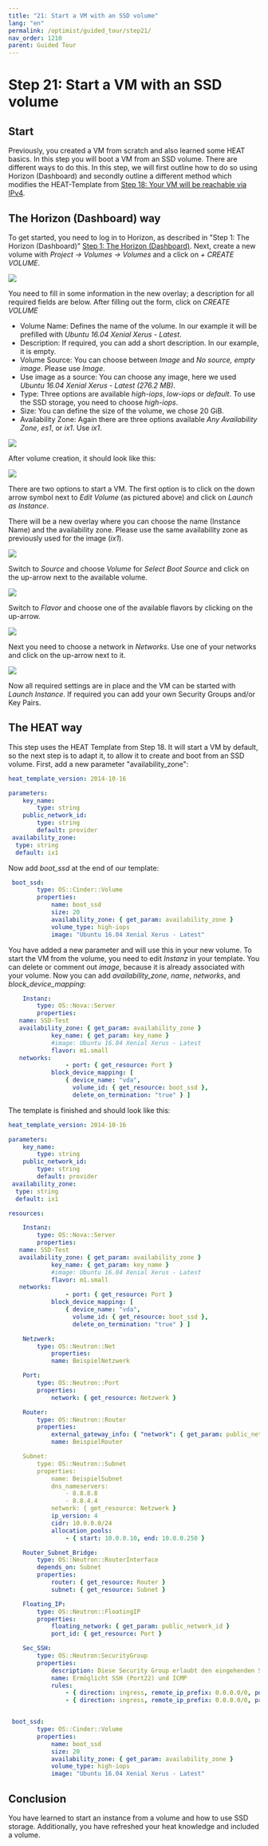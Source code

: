 ```yaml
---
title: "21: Start a VM with an SSD volume"
lang: "en"
permalink: /optimist/guided_tour/step21/
nav_order: 1210
parent: Guided Tour
---
```


# Step 21: Start a VM with an SSD volume

## Start

Previously, you created a VM from scratch and also learned some HEAT basics. In this step you will boot a VM from an SSD volume. There are different ways to do this.
In this step, we will first outline how to do so using Horizon (Dashboard) and secondly outline a different method which modifies the HEAT-Template from [Step 18: Your VM will be reachable via IPv4](/optimist/guided_tour/step18/).

## The Horizon (Dashboard) way

To get started, you need to log in to Horizon, as described in "Step 1: The Horizon (Dashboard)" [Step 1: The Horizon (Dashboard)](/optimist/guided_tour/step1/).
Next, create a new volume with *Project → Volumes → Volumes* and a click on *+ CREATE VOLUME*.

![](attachments/04052019211.png)

You need to fill in some information in the new overlay; a description for all required fields are below. After filling out the form, click on *CREATE VOLUME*

- Volume Name: Defines the name of the volume. In our example it will be prefilled with *Ubuntu 16.04 Xenial Xerus - Latest*.
- Description: If required, you can add a short description. In our example, it is empty.
- Volume Source: You can choose between *Image* and *No source, empty image*. Please use *Image*.
- Use image as a source: You can choose any image, here we used *Ubuntu 16.04 Xenial Xerus - Latest (276.2 MB)*.
- Type: Three options are available *high-iops*, *low-iops* or *default*. To use the SSD storage, you need to choose *high-iops*.
- Size: You can define the size of the volume, we chose 20 GiB.
- Availability Zone: Again there are three options available *Any Availability Zone*, *es1*, or *ix1*. Use *ix1*.

![](attachments/04052019212.png)

After volume creation, it should look like this:

![](attachments/04052019213.png)

There are two options to start a VM.
The first option is to click on the down arrow symbol next to *Edit Volume* (as pictured above) and click on *Launch as Instance*.

There will be a new overlay where you can choose the name (Instance Name) and the availability zone. Please use the same availability zone as previously used for the image (*ix1*).

![](attachments/04052019214.png)

Switch to *Source* and choose *Volume* for *Select Boot Source* and click on the up-arrow next to the available volume.

![](attachments/04052019215.png)

Switch to *Flavor* and choose one of the available flavors by clicking on the up-arrow.

![](attachments/04052019216.png)

Next you need to choose a network in *Networks*. Use one of your networks and click on the up-arrow next to it.

![](attachments/04052019217.png)

Now all required settings are in place and the VM can be started with *Launch Instance*.
If required you can add your own Security Groups and/or Key Pairs.

## The HEAT way

This step uses the HEAT Template from Step 18. It will start a VM by default, so the next step is to adapt it, to allow it to create and boot from an SSD volume.
First, add a new parameter "availability_zone":

```yaml
heat_template_version: 2014-10-16

parameters:
    key_name:
        type: string
    public_network_id:
        type: string
        default: provider
 availability_zone:
  type: string
  default: ix1
```

Now add *boot_ssd* at the end of our template:

```yaml
 boot_ssd:
        type: OS::Cinder::Volume
        properties:
            name: boot_ssd
            size: 20
            availability_zone: { get_param: availability_zone }
            volume_type: high-iops
            image: "Ubuntu 16.04 Xenial Xerus - Latest"
```

You have added a new parameter and will use this in your new volume.
To start the VM from the volume, you need to edit *Instanz* in your template.
You can delete or comment out *image*, because it is already associated with your volume.
Now you can add *availability_zone*, *name*, *networks*, and *block_device_mapping*:

```yaml
    Instanz:
        type: OS::Nova::Server
        properties:
   name: SSD-Test
   availability_zone: { get_param: availability_zone }
            key_name: { get_param: key_name }
            #image: Ubuntu 16.04 Xenial Xerus - Latest
            flavor: m1.small
   networks:
                - port: { get_resource: Port }
            block_device_mapping: [
                { device_name: "vda",
                  volume_id: { get_resource: boot_ssd },
                  delete_on_termination: "true" } ]
```

The template is finished and should look like this:

```yaml
heat_template_version: 2014-10-16

parameters:
    key_name:
        type: string
    public_network_id:
        type: string
        default: provider
 availability_zone:
  type: string
  default: ix1

resources:

    Instanz:
        type: OS::Nova::Server
        properties:
   name: SSD-Test
   availability_zone: { get_param: availability_zone }
            key_name: { get_param: key_name }
            #image: Ubuntu 16.04 Xenial Xerus - Latest
            flavor: m1.small
   networks:
                - port: { get_resource: Port }
            block_device_mapping: [
                { device_name: "vda",
                  volume_id: { get_resource: boot_ssd },
                  delete_on_termination: "true" } ]

    Netzwerk:
        type: OS::Neutron::Net
            properties:
            name: BeispielNetzwerk

    Port:
        type: OS::Neutron::Port
        properties:
            network: { get_resource: Netzwerk }

    Router:
        type: OS::Neutron::Router
        properties:
            external_gateway_info: { "network": { get_param: public_network_id }
            name: BeispielRouter

    Subnet:
        type: OS::Neutron::Subnet
        properties:
            name: BeispielSubnet
            dns_nameservers:
                - 8.8.8.8
                - 8.8.4.4
            network: { get_resource: Netzwerk }
            ip_version: 4
            cidr: 10.0.0.0/24
            allocation_pools:
                - { start: 10.0.0.10, end: 10.0.0.250 }

    Router_Subnet_Bridge:
        type: OS::Neutron::RouterInterface
        depends_on: Subnet
        properties:
            router: { get_resource: Router }
            subnet: { get_resource: Subnet }

    Floating_IP:
        type: OS::Neutron::FloatingIP
        properties:
            floating_network: { get_param: public_network_id }
            port_id: { get_resource: Port }

    Sec_SSH:
        type: OS::Neutron:SecurityGroup
        properties:
            description: Diese Security Group erlaubt den eingehenden SSH-Traffic über Port22 und ICMP
            name: Ermöglicht SSH (Port22) und ICMP
            rules:
                - { direction: ingress, remote_ip_prefix: 0.0.0.0/0, port_range_min: 22, port_range_max: 22, protocol: tcp }
                - { direction: ingress, remote_ip_prefix: 0.0.0.0/0, protocol: icmp }


 boot_ssd:
        type: OS::Cinder::Volume
        properties:
            name: boot_ssd
            size: 20
            availability_zone: { get_param: availability_zone }
            volume_type: high-iops
            image: "Ubuntu 16.04 Xenial Xerus - Latest"
```

## Conclusion

You have learned to start an instance from a volume and how to use SSD storage.
Additionally, you have refreshed your heat knowledge and included a volume.

